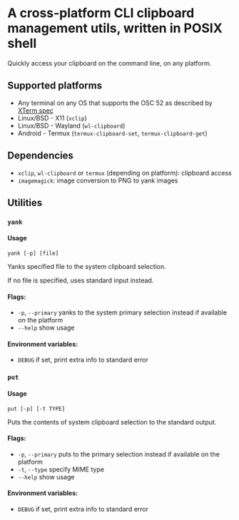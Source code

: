 # A cross-platform CLI clipboard management utils, written in POSIX shell

Quickly access your clipboard on the command line, on any platform.

## Supported platforms

- Any terminal on any OS that supports the OSC 52 as described by [XTerm spec](https://invisible-island.net/xterm/ctlseqs/ctlseqs.html)
- Linux/BSD - X11 (`xclip`)
- Linux/BSD - Wayland (`wl-clipboard`)
- Android - Termux (`termux-clipboard-set`, `termux-clipboard-get`)

## Dependencies

- `xclip`, `wl-clipboard` or `termux` (depending on platform): clipboard access
- `imagemagick`: image conversion to PNG to yank images

## Utilities

### `yank`

#### Usage

`yank [-p] [file]`

Yanks specified file to the system clipboard selection.

If no file is specified, uses standard input instead.

#### Flags:

- `-p`, `--primary` yanks to the system primary selection instead if available on the platform
- `--help` show usage

#### Environment variables:

- `DEBUG` if set, print extra info to standard error

### `put`

#### Usage

`put [-p] [-t TYPE]`

Puts the contents of system clipboard selection to the standard output.

#### Flags:

- `-p`, `--primary` puts to the primary selection instead if available on the platform
- `-t`, `--type` specify MIME type 
- `--help` show usage


#### Environment variables:

- `DEBUG` if set, print extra info to standard error
